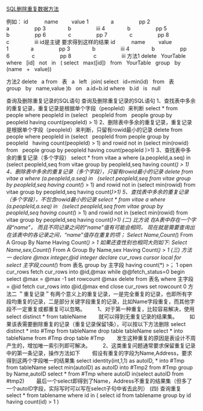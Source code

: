 ﻿[SQL删除重复数据方法 ](http://www.cnblogs.com/sunxiaonan/archive/2009/11/24/1609439.html)


例如： 
id           name         value 
1               a                 pp 
2               a                 pp 
3               b                 iii 
4               b                 pp 
5               b                 pp 
6               c                 pp 
7               c                 pp 
8               c                 iii 
id是主键 
要求得到这样的结果 
id           name         value 
1               a                 pp 
3               b                 iii 
4               b                 pp 
6               c                 pp 
8               c                 iii 
方法1
delete   YourTable   
where   [id]   not   in   ( 
select   max([id])   from   YourTable   
group   by   (name   +   value)) 

方法2
delete   a 
from   表   a   left   join( 
select   id=min(id)   from   表   group   by   name,value 
)b   on   a.id=b.id 
where   b.id   is   null 



查询及删除重复记录的SQL语句
查询及删除重复记录的SQL语句
1、查找表中多余的重复记录，重复记录是根据单个字段（peopleId）来判断
select * from people
where peopleId in (select   peopleId from   people group by   peopleId having count(peopleId) > 1)
2、删除表中多余的重复记录，重复记录是根据单个字段（peopleId）来判断，只留有rowid最小的记录
delete from people
where peopleId in (select   peopleId from people group by   peopleId   having count(peopleId) > 1)
and rowid not in (select min(rowid) from   people group by peopleId having count(peopleId )>1)
3、查找表中多余的重复记录（多个字段）
select * from vitae a
where (a.peopleId,a.seq) in   (select peopleId,seq from vitae group by peopleId,seq having count(*) > 1)
4、删除表中多余的重复记录（多个字段），只留有rowid最小的记录
delete from vitae a
where (a.peopleId,a.seq) in   (select peopleId,seq from vitae group by peopleId,seq having count(*) > 1)
and rowid not in (select min(rowid) from vitae group by peopleId,seq having count(*)>1)
5、查找表中多余的重复记录（多个字段），不包含rowid最小的记录
select * from vitae a
where (a.peopleId,a.seq) in   (select peopleId,seq from vitae group by peopleId,seq having count(*) > 1)
and rowid not in (select min(rowid) from vitae group by peopleId,seq having count(*)>1)
(二)
比方说
在A表中存在一个字段“name”，
而且不同记录之间的“name”值有可能会相同，
现在就是需要查询出在该表中的各记录之间，“name”值存在重复的项；
Select Name,Count(*) From A Group By Name Having Count(*) > 1
如果还查性别也相同大则如下:
Select Name,sex,Count(*) From A Group By Name,sex Having Count(*) > 1
(三)
方法一
declare @max integer,@id integer
declare cur_rows cursor local for select 主字段,count(*) from 表名 group by 主字段 having count(*) >； 1
open cur_rows
fetch cur_rows into @id,@max
while @@fetch_status=0
begin
select @max = @max -1
set rowcount @max
delete from 表名 where 主字段 = @id
fetch cur_rows into @id,@max
end
close cur_rows
set rowcount 0 
方法二
＂重复记录＂有两个意义上的重复记录，一是完全重复的记录，也即所有字段均重复的记录，二是部分关键字段重复的记录，比如Name字段重复，而其他字段不一定重复或都重复可以忽略。
　　1、对于第一种重复，比较容易解决，使用
select distinct * from tableName
　　就可以得到无重复记录的结果集。
　　如果该表需要删除重复的记录（重复记录保留1条），可以按以下方法删除
select distinct * into #Tmp from tableName
drop table tableName
select * into tableName from #Tmp
drop table #Tmp
　　发生这种重复的原因是表设计不周产生的，增加唯一索引列即可解决。
　　2、这类重复问题通常要求保留重复记录中的第一条记录，操作方法如下
　　假设有重复的字段为Name,Address，要求得到这两个字段唯一的结果集
select identity(int,1,1) as autoID, * into #Tmp from tableName
select min(autoID) as autoID into #Tmp2 from #Tmp group by Name,autoID
select * from #Tmp where autoID in(select autoID from #tmp2)
　　最后一个select即得到了Name，Address不重复的结果集（但多了一个autoID字段，实际写时可以写在select子句中省去此列）
(四)
查询重复
select * from tablename where id in (
select id from tablename
group by id
having count(id) > 1
)